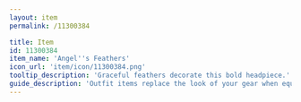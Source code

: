 ```yaml
---
layout: item
permalink: /11300384

title: Item
id: 11300384
item_name: 'Angel''s Feathers'
icon_url: 'item/icon/11300384.png'
tooltip_description: 'Graceful feathers decorate this bold headpiece.'
guide_description: 'Outfit items replace the look of your gear when equipped.'
---
```

